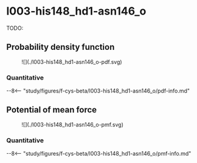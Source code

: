 # l003-his148_hd1-asn146_o

TODO:

<div id="l003-view" class="mol-container"></div>

<script>
document.addEventListener('DOMContentLoaded', (event) => {
    const viewer = molstar.Viewer.create('l003-view', {
        layoutIsExpanded: false,
        layoutShowControls: false,
        layoutShowRemoteState: false,
        layoutShowSequence: true,
        layoutShowLog: false,
        layoutShowLeftPanel: false,
        viewportShowExpand: true,
        viewportShowSelectionMode: true,
        viewportShowAnimation: false,
        pdbProvider: 'rcsb',
    }).then(viewer => {
        // viewer.loadStructureFromUrl("/analysis/005-rogfp-glh-md/data/traj/frame_106403.pdb", "pdb");
        viewer.loadSnapshotFromUrl("/misc/002-molstar-states/l003.molj", "molj");
    });
});
</script>

## Probability density function

<figure markdown>
![](./l003-his148_hd1-asn146_o-pdf.svg)
</figure>

### Quantitative

--8<-- "study/figures/f-cys-beta/l003-his148_hd1-asn146_o/pdf-info.md"

## Potential of mean force

<figure markdown>
![](./l003-his148_hd1-asn146_o-pmf.svg)
</figure>

### Quantitative

--8<-- "study/figures/f-cys-beta/l003-his148_hd1-asn146_o/pmf-info.md"
